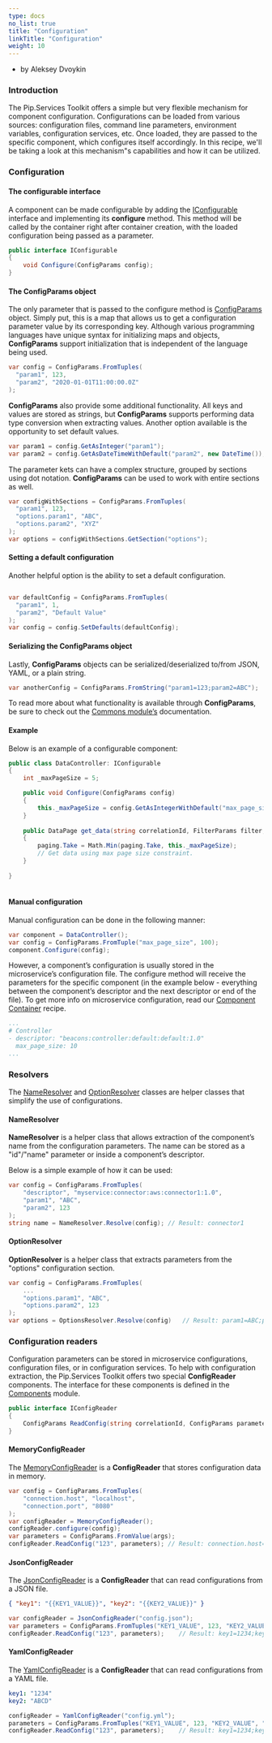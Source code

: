 ```yaml
---
type: docs
no_list: true
title: "Configuration"
linkTitle: "Configuration"
weight: 10
---
```


- by Aleksey Dvoykin

### Introduction

The Pip.Services Toolkit offers a simple but very flexible mechanism for component configuration. Configurations can be loaded from various sources: configuration files, command line parameters, environment variables, configuration services, etc. Once loaded, they are passed to the specific component, which configures itself accordingly. In this recipe, we'll be taking a look at this mechanism"s capabilities and how it can be utilized.

### Configuration

#### The configurable interface

A component can be made configurable by adding the [IConfigurable](../../commons/config/iconfigurable/) interface and implementing its **configure** method. This method will be called by the container right after container creation, with the loaded configuration being passed as a parameter.

```cs
public interface IConfigurable
{
  	void Configure(ConfigParams config);
}
```

#### The ConfigParams object

The only parameter that is passed to the configure method is [ConfigParams](../../commons/config/config_params/) object. Simply put, this is a map that allows us to get a configuration parameter value by its corresponding key. Although various programming languages have unique syntax for initializing maps and objects, **ConfigParams** support initialization that is independent of the language being used.

```cs
var config = ConfigParams.FromTuples(
  "param1", 123,
  "param2", "2020-01-01T11:00:00.0Z"
);
```

**ConfigParams** also provide some additional functionality. All keys and values are stored as strings, but **ConfigParams** supports performing data type conversion when extracting values. Another option available is the opportunity to set default values.

```cs
var param1 = config.GetAsInteger("param1");
var param2 = config.GetAsDateTimeWithDefault("param2", new DateTime());
```

The parameter kets can have a complex structure, grouped by sections using dot notation. **ConfigParams** can be used to work with entire sections as well.

```cs
var configWithSections = ConfigParams.FromTuples(
  "param1", 123,
  "options.param1", "ABC",
  "options.param2", "XYZ"
);
var options = configWithSections.GetSection("options");
```
#### Setting a default configuration

Another helpful option is the ability to set a default configuration.

```cs

var defaultConfig = ConfigParams.FromTuples(
  "param1", 1,
  "param2", "Default Value"
);
var config = config.SetDefaults(defaultConfig);
```

#### Serializing the ConfigParams object

Lastly, **ConfigParams** objects can be serialized/deserialized to/from JSON, YAML, or a plain string.

```cs
var anotherConfig = ConfigParams.FromString("param1=123;param2=ABC");
```

To read more about what functionality is available through **ConfigParams**, be sure to check out the [Commons module’s](../../commons) documentation. 

#### Example

Below is an example of a configurable component:

```cs
public class DataController: IConfigurable
{
	int _maxPageSize = 5;

   	public void Configure(ConfigParams config)
   	{
		this._maxPageSize = config.GetAsIntegerWithDefault("max_page_size", this._maxPageSize);
   	}
		
   	public DataPage get_data(string correlationId, FilterParams filter, PagingParams paging)
   	{
		paging.Take = Math.Min(paging.Take, this._maxPageSize);
		// Get data using max page size constraint.
   	}
	        
}
   

```

#### Manual configuration

Manual configuration can be done in the following manner:

```cs
var component = DataController();
var config = ConfigParams.FromTuple("max_page_size", 100);
component.Configure(config);

```

However, a component’s configuration is usually stored in the microservice’s configuration file. The configure method will receive the parameters for the specific component (in the example below - everything between the component’s descriptor and the next descriptor or end of the file). To get more info on microservice configuration, read our [Component Container](../component_container) recipe. 

```yml
...
# Controller
- descriptor: "beacons:controller:default:default:1.0"
  max_page_size: 10
...

```

### Resolvers

The [NameResolver](../../commons/config/name_resolver/) and [OptionResolver](../../commons/config/option_resolver/) classes are helper classes that simplify the use of configurations. 

#### NameResolver

**NameResolver** is a helper class that allows extraction of the component’s name from the configuration parameters. The name can be stored as a "id"/"name" parameter or inside a component’s descriptor.

Below is a simple example of how it can be used:

```cs
var config = ConfigParams.FromTuples(
	"descriptor", "myservice:connector:aws:connector1:1.0",
	"param1", "ABC",
	"param2", 123
);
string name = NameResolver.Resolve(config); // Result: connector1

```

#### OptionResolver

**OptionResolver** is a helper class that extracts parameters from the "options" configuration section.

```cs
var config = ConfigParams.FromTuples(
    ...
	"options.param1", "ABC",
	"options.param2", 123
);
var options = OptionsResolver.Resolve(config)   // Result: param1=ABC;param2=123
```

### Configuration readers

Configuration parameters can be stored in microservice configurations, configuration files, or in configuration services. To help with configuration extraction, the Pip.Services Toolkit offers two special **ConfigReader** components. The interface for these components is defined in the [Components](../../components) module.

```cs
public interface IConfigReader
{
    ConfigParams ReadConfig(string correlationId, ConfigParams parameters);
}


```

#### MemoryConfigReader

The [MemoryConfigReader](../../components/config/memory_config_reader/) is a **ConfigReader** that stores configuration data in memory.

```cs
var config = ConfigParams.FromTuples(
	"connection.host", "localhost",
	"connection.port", "8080"
);
var configReader = MemoryConfigReader();
configReader.configure(config);
var parameters = ConfigParams.FromValue(args);
configReader.ReadConfig("123", parameters); // Result: connection.host=localhost;connection.port=8080

```

#### JsonConfigReader

The [JsonConfigReader](../../components/config/json_config_reader/) is a **ConfigReader** that can read configurations from a JSON file.

```json
{ "key1": "{{KEY1_VALUE}}", "key2": "{{KEY2_VALUE}}" }
```

```cs
var configReader = JsonConfigReader("config.json");
var parameters = ConfigParams.FromTuples("KEY1_VALUE", 123, "KEY2_VALUE", "ABC");
configReader.ReadConfig("123", parameters);    // Result: key1=1234;key2=ABCD

```

#### YamlConfigReader

The [YamlConfigReader](../../components/config/yaml_config_reader/) is a **ConfigReader** that can read configurations from a YAML file.

```yml
key1: "1234"
key2: "ABCD"
```

```cs
configReader = YamlConfigReader("config.yml");
parameters = ConfigParams.FromTuples("KEY1_VALUE", 123, "KEY2_VALUE", "ABC");;
configReader.ReadConfig("123", parameters);    // Result: key1=1234;key2=ABCD
```




